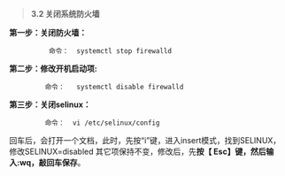 > **3.2 关闭系统防火墙**



**第一步：关闭防火墙：**

```
          命令：  systemctl stop firewalld
```

**第二步：修改开机启动项:**

```
         命令：   systemctl disable firewalld
```

**第三步：关闭selinux：**

```
         命令：  vi /etc/selinux/config
```

回车后，会打开一个文档，此时，先按“i”键，进入insert模式，找到SELINUX， 修改SELINUX=disabled 其它项保持不变，修改后，先**按【 Esc】键，然后输入:wq，敲回车保存**。

